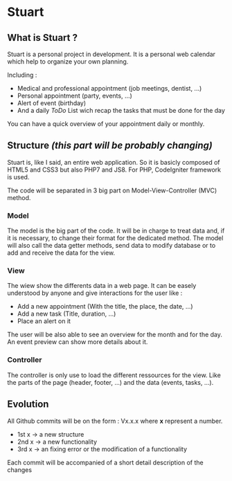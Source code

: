 # Stuart

## What is Stuart ?

Stuart is a personal project in development.
It is a personal web calendar which help to organize your own planning.

Including :
- Medical and professional appointment (job meetings, dentist, ...)
- Personal appointment (party, events, ...)
- Alert of event (birthday)
- And a daily *ToDo* List wich recap the tasks that must be done for the day

You can have a quick overview of your appointment daily or monthly.

## Structure *(this part will be probably changing)*

Stuart is, like I said, an entire web application. So it is basicly composed of HTML5 and CSS3 but also PHP7 and JS8.
For PHP, CodeIgniter framework is used.

The code will be separated in 3 big part on Model-View-Controller (MVC) method.

### Model

The model is the big part of the code. It will be in charge to treat data and, if it is necessary, to change their format for the dedicated method. The model will also call the data getter methods, send data to modify database or to add and receive the data for the view.

### View

The wiew show the differents data in a web page. It can be easely understood by anyone and give interactions for the user like :
- Add a new appointment (With the title, the place, the date, ...)
- Add a new task (Title, duration, ...)
- Place an alert on it

The user will be also able to see an overview for the month and for the day. An event preview can show more details about it.

### Controller

The controller is only use to load the different ressources for the view. Like the parts of the page (header, footer, ...) and the data (events, tasks, ...).

## Evolution

All Github commits will be on the form : Vx.x.x where **x** represent a number.

- 1st x -> a new structure
- 2nd x -> a new functionality
- 3rd x -> an fixing error or the modification of a functionality

Each commit will be accompanied of a short detail description of the changes

